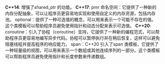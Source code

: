 **C++14**:
增强了shared_ptr 的功能。
**C++17**:
pmr 命名空间：它提供了一种新的内存分配抽象，可以让程序员更容易地实现和使用自定义的内存资源，包括内存池。
optional：提供了一种可选值的概念，可以用来表示一个可能不存在的值。这个类模板可以帮助程序员避免使用指针和动态分配来表示可选值。
**C++20**:
coroutine：引入了协程（coroutine）支持，它提供了一种新的编程范式，可以帮助程序员更容易地编写异步代码。协程可以暂停执行并在稍后恢复，这样可以避免阻塞线程并提高程序的响应能力。
span：C++20 引入了span 类模板，它提供了一种轻量级的视图，可以用来表示一个数组或其他连续序列的一部分。这个类模板可以帮助程序员避免使用指针和长度参数来传递数组。
